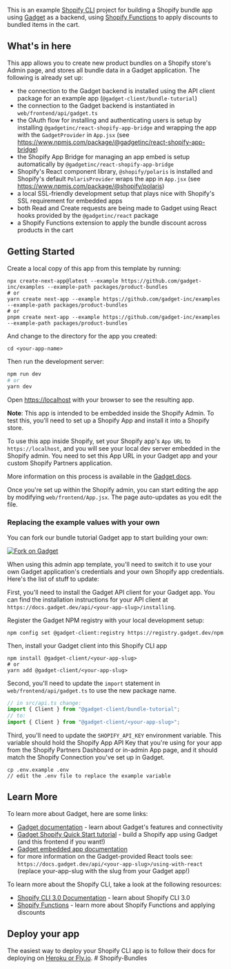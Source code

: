 This is an example [Shopify CLI](https://shopify.dev/apps/tools/cli) project for building a Shopify bundle app using [Gadget](https://gadget.dev) as a backend, using [Shopify Functions](https://shopify.dev/api/functions) to apply discounts to bundled items in the cart.

## What's in here

This app allows you to create new product bundles on a Shopify store's Admin page, and stores all bundle data in a Gadget application. The following is already set up:

- the connection to the Gadget backend is installed using the API client package for an example app (`@gadget-client/bundle-tutorial`)
- the connection to the Gadget backend is instantiated in `web/frontend/api/gadget.ts`
- the OAuth flow for installing and authenticating users is setup by installing `@gadgetinc/react-shopify-app-bridge` and wrapping the app with the `GadgetProvider` in `App.jsx` (see https://www.npmjs.com/package/@gadgetinc/react-shopify-app-bridge)
- the Shopify App Bridge for managing an app embed is setup automatically by `@gadgetinc/react-shopify-app-bridge`
- Shopify's React component library, `@shopify/polaris` is installed and Shopify's default `PolarisProvider` wraps the app in `App.jsx` (see https://www.npmjs.com/package/@shopify/polaris)
- a local SSL-friendly development setup that plays nice with Shopify's SSL requirement for embedded apps
- both Read and Create requests are being made to Gadget using React hooks provided by the `@gadgetinc/react` package
- a Shopify Functions extension to apply the bundle discount across products in the cart

## Getting Started

Create a local copy of this app from this template by running:

```shell
npx create-next-app@latest --example https://github.com/gadget-inc/examples --example-path packages/product-bundles
# or
yarn create next-app --example https://github.com/gadget-inc/examples --example-path packages/product-bundles
# or
pnpm create next-app --example https://github.com/gadget-inc/examples --example-path packages/product-bundles
```

And change to the directory for the app you created:

```shell
cd <your-app-name>
```

Then run the development server:

```bash
npm run dev
# or
yarn dev
```

Open [https://localhost](https://localhost) with your browser to see the resulting app.

**Note**: This app is intended to be embedded inside the Shopify Admin. To test this, you'll need to set up a Shopify App and install it into a Shopify store.

To use this app inside Shopify, set your Shopify app's `App URL` to `https://localhost`, and you will see your local dev server embedded in the Shopify admin. You need to set this App URL in your Gadget app and your custom Shopify Partners application.

More information on this process is available in the [Gadget docs](https://docs.gadget.dev/guides/connections/shopify).

Once you're set up within the Shopify admin, you can start editing the app by modifying `web/frontend/App.jsx`. The page auto-updates as you edit the file.

### Replacing the example values with your own

You can fork our bundle tutorial Gadget app to start building your own:

[![Fork on Gadget](https://assets.gadget.dev/assets/fork-button.svg)](https://app.gadget.dev/auth/fork?domain=bundle-tutorial.gadget.app)

When using this admin app template, you'll need to switch it to use your own Gadget application's credentials and your own Shopify app credentials. Here's the list of stuff to update:

First, you'll need to install the Gadget API client for your Gadget app. You can find the installation instructions for your API client at `https://docs.gadget.dev/api/<your-app-slug>/installing`.

Register the Gadget NPM registry with your local development setup:

```shell
npm config set @gadget-client:registry https://registry.gadget.dev/npm
```

Then, install your Gadget client into this Shopify CLI app

```shell
npm install @gadget-client/<your-app-slug>
# or
yarn add @gadget-client/<your-app-slug>
```

Second, you'll need to update the `import` statement in `web/frontend/api/gadget.ts` to use the new package name.

```typescript
// in src/api.ts change:
import { Client } from "@gadget-client/bundle-tutorial";
// to:
import { Client } from "@gadget-client/<your-app-slug>";
```

Third, you'll need to update the `SHOPIFY_API_KEY` environment variable. This variable should hold the Shopify App API Key that you're using for your app from the Shopify Partners Dashboard or in-admin App page, and it should match the Shopify Connection you've set up in Gadget.

```shell
cp .env.example .env
// edit the .env file to replace the example variable
```

## Learn More

To learn more about Gadget, here are some links:

- [Gadget documentation](https://docs.gadget.dev) - learn about Gadget's features and connectivity
- [Gadget Shopify Quick Start tutorial](https://docs.gadget.dev/guides/quick-start) - build a Shopify app using Gadget (and this frontend if you want!)
- [Gadget embedded app documentation](https://docs.gadget.dev/guides/connections/shopify-app-frontends)
- for more information on the Gadget-provided React tools see: `https://docs.gadget.dev/api/<your-app-slug>/using-with-react` (replace your-app-slug with the slug from your Gadget app!)

To learn more about the Shopify CLI, take a look at the following resources:

- [Shopify CLI 3.0 Documentation](https://shopify.dev/apps/tools/cli) - learn about Shopify CLI 3.0
- [Shopify Functions](https://shopify.dev/api/functions) - learn more about Shopify Functions and applying discounts

## Deploy your app

The easiest way to deploy your Shopify CLI app is to follow their docs for deploying on [Heroku or Fly.io](https://shopify.dev/apps/deployment/web).
#   S h o p i f y - B u n d l e s  
 